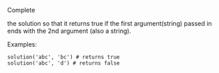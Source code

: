Complete 

the solution so that it returns true if the first argument(string) passed in ends with the 2nd argument (also a string).

Examples:

    solution('abc', 'bc') # returns true
    solution('abc', 'd') # returns false
